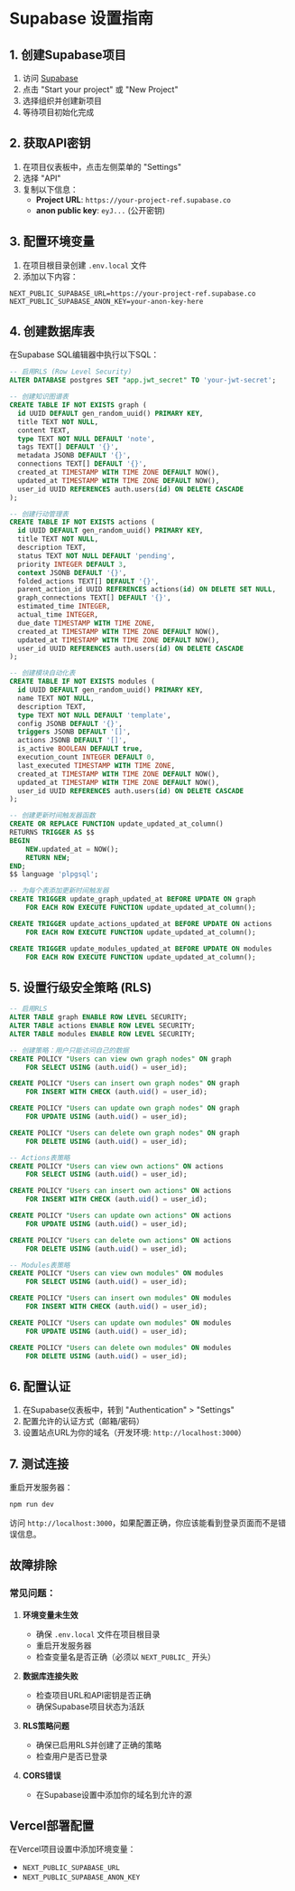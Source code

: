 # Supabase 设置指南

## 1. 创建Supabase项目

1. 访问 [Supabase](https://supabase.com)
2. 点击 "Start your project" 或 "New Project"
3. 选择组织并创建新项目
4. 等待项目初始化完成

## 2. 获取API密钥

1. 在项目仪表板中，点击左侧菜单的 "Settings"
2. 选择 "API"
3. 复制以下信息：
   - **Project URL**: `https://your-project-ref.supabase.co`
   - **anon public key**: `eyJ...` (公开密钥)

## 3. 配置环境变量

1. 在项目根目录创建 `.env.local` 文件
2. 添加以下内容：

```env
NEXT_PUBLIC_SUPABASE_URL=https://your-project-ref.supabase.co
NEXT_PUBLIC_SUPABASE_ANON_KEY=your-anon-key-here
```

## 4. 创建数据库表

在Supabase SQL编辑器中执行以下SQL：

```sql
-- 启用RLS (Row Level Security)
ALTER DATABASE postgres SET "app.jwt_secret" TO 'your-jwt-secret';

-- 创建知识图谱表
CREATE TABLE IF NOT EXISTS graph (
  id UUID DEFAULT gen_random_uuid() PRIMARY KEY,
  title TEXT NOT NULL,
  content TEXT,
  type TEXT NOT NULL DEFAULT 'note',
  tags TEXT[] DEFAULT '{}',
  metadata JSONB DEFAULT '{}',
  connections TEXT[] DEFAULT '{}',
  created_at TIMESTAMP WITH TIME ZONE DEFAULT NOW(),
  updated_at TIMESTAMP WITH TIME ZONE DEFAULT NOW(),
  user_id UUID REFERENCES auth.users(id) ON DELETE CASCADE
);

-- 创建行动管理表
CREATE TABLE IF NOT EXISTS actions (
  id UUID DEFAULT gen_random_uuid() PRIMARY KEY,
  title TEXT NOT NULL,
  description TEXT,
  status TEXT NOT NULL DEFAULT 'pending',
  priority INTEGER DEFAULT 3,
  context JSONB DEFAULT '{}',
  folded_actions TEXT[] DEFAULT '{}',
  parent_action_id UUID REFERENCES actions(id) ON DELETE SET NULL,
  graph_connections TEXT[] DEFAULT '{}',
  estimated_time INTEGER,
  actual_time INTEGER,
  due_date TIMESTAMP WITH TIME ZONE,
  created_at TIMESTAMP WITH TIME ZONE DEFAULT NOW(),
  updated_at TIMESTAMP WITH TIME ZONE DEFAULT NOW(),
  user_id UUID REFERENCES auth.users(id) ON DELETE CASCADE
);

-- 创建模块自动化表
CREATE TABLE IF NOT EXISTS modules (
  id UUID DEFAULT gen_random_uuid() PRIMARY KEY,
  name TEXT NOT NULL,
  description TEXT,
  type TEXT NOT NULL DEFAULT 'template',
  config JSONB DEFAULT '{}',
  triggers JSONB DEFAULT '[]',
  actions JSONB DEFAULT '[]',
  is_active BOOLEAN DEFAULT true,
  execution_count INTEGER DEFAULT 0,
  last_executed TIMESTAMP WITH TIME ZONE,
  created_at TIMESTAMP WITH TIME ZONE DEFAULT NOW(),
  updated_at TIMESTAMP WITH TIME ZONE DEFAULT NOW(),
  user_id UUID REFERENCES auth.users(id) ON DELETE CASCADE
);

-- 创建更新时间触发器函数
CREATE OR REPLACE FUNCTION update_updated_at_column()
RETURNS TRIGGER AS $$
BEGIN
    NEW.updated_at = NOW();
    RETURN NEW;
END;
$$ language 'plpgsql';

-- 为每个表添加更新时间触发器
CREATE TRIGGER update_graph_updated_at BEFORE UPDATE ON graph
    FOR EACH ROW EXECUTE FUNCTION update_updated_at_column();

CREATE TRIGGER update_actions_updated_at BEFORE UPDATE ON actions
    FOR EACH ROW EXECUTE FUNCTION update_updated_at_column();

CREATE TRIGGER update_modules_updated_at BEFORE UPDATE ON modules
    FOR EACH ROW EXECUTE FUNCTION update_updated_at_column();
```

## 5. 设置行级安全策略 (RLS)

```sql
-- 启用RLS
ALTER TABLE graph ENABLE ROW LEVEL SECURITY;
ALTER TABLE actions ENABLE ROW LEVEL SECURITY;
ALTER TABLE modules ENABLE ROW LEVEL SECURITY;

-- 创建策略：用户只能访问自己的数据
CREATE POLICY "Users can view own graph nodes" ON graph
    FOR SELECT USING (auth.uid() = user_id);

CREATE POLICY "Users can insert own graph nodes" ON graph
    FOR INSERT WITH CHECK (auth.uid() = user_id);

CREATE POLICY "Users can update own graph nodes" ON graph
    FOR UPDATE USING (auth.uid() = user_id);

CREATE POLICY "Users can delete own graph nodes" ON graph
    FOR DELETE USING (auth.uid() = user_id);

-- Actions表策略
CREATE POLICY "Users can view own actions" ON actions
    FOR SELECT USING (auth.uid() = user_id);

CREATE POLICY "Users can insert own actions" ON actions
    FOR INSERT WITH CHECK (auth.uid() = user_id);

CREATE POLICY "Users can update own actions" ON actions
    FOR UPDATE USING (auth.uid() = user_id);

CREATE POLICY "Users can delete own actions" ON actions
    FOR DELETE USING (auth.uid() = user_id);

-- Modules表策略
CREATE POLICY "Users can view own modules" ON modules
    FOR SELECT USING (auth.uid() = user_id);

CREATE POLICY "Users can insert own modules" ON modules
    FOR INSERT WITH CHECK (auth.uid() = user_id);

CREATE POLICY "Users can update own modules" ON modules
    FOR UPDATE USING (auth.uid() = user_id);

CREATE POLICY "Users can delete own modules" ON modules
    FOR DELETE USING (auth.uid() = user_id);
```

## 6. 配置认证

1. 在Supabase仪表板中，转到 "Authentication" > "Settings"
2. 配置允许的认证方式（邮箱/密码）
3. 设置站点URL为你的域名（开发环境: `http://localhost:3000`）

## 7. 测试连接

重启开发服务器：
```bash
npm run dev
```

访问 `http://localhost:3000`，如果配置正确，你应该能看到登录页面而不是错误信息。

## 故障排除

### 常见问题：

1. **环境变量未生效**
   - 确保 `.env.local` 文件在项目根目录
   - 重启开发服务器
   - 检查变量名是否正确（必须以 `NEXT_PUBLIC_` 开头）

2. **数据库连接失败**
   - 检查项目URL和API密钥是否正确
   - 确保Supabase项目状态为活跃

3. **RLS策略问题**
   - 确保已启用RLS并创建了正确的策略
   - 检查用户是否已登录

4. **CORS错误**
   - 在Supabase设置中添加你的域名到允许的源

## Vercel部署配置

在Vercel项目设置中添加环境变量：
- `NEXT_PUBLIC_SUPABASE_URL`
- `NEXT_PUBLIC_SUPABASE_ANON_KEY`